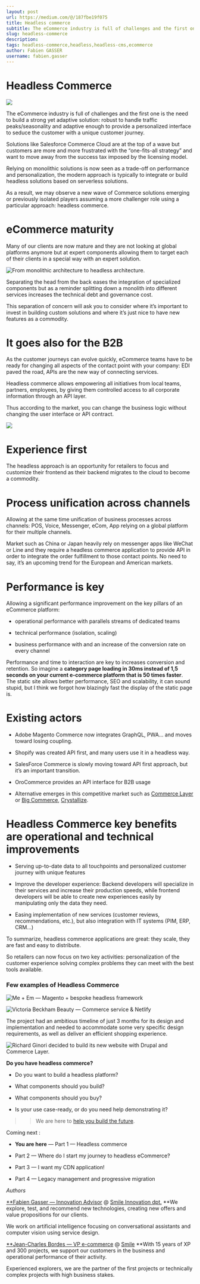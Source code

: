 ```yaml
---
layout: post
url: https://medium.com/@/187fbe19f075
title: Headless commerce
subtitle: The eCommerce industry is full of challenges and the first one is the need to build a strong yet adaptive solution : robust to handle…
slug: headless-commerce
description: 
tags: headless-commerce,headless,headless-cms,ecommerce
author: Fabien GASSER
username: fabien.gasser
---
```


# Headless Commerce

![](/assets/images/posts/0*wo70DlNLIqDJGnIj)

The eCommerce industry is full of challenges and the first one is the need to build a strong yet adaptive solution: robust to handle traffic peaks/seasonality and adaptive enough to provide a personalized interface to seduce the customer with a unique customer journey.

Solutions like Salesforce Commerce Cloud are at the top of a wave but customers are more and more frustrated with the “one-fits-all strategy” and want to move away from the success tax imposed by the licensing model.

Relying on monolithic solutions is now seen as a trade-off on performance and personalization, the modern approach is typically to integrate or build headless solutions based on serverless solutions.

As a result, we may observe a new wave of Commerce solutions emerging or previously isolated players assuming a more challenger role using a particular approach: headless commerce.

# eCommerce maturity

Many of our clients are now mature and they are not looking at global platforms anymore but at expert components allowing them to target each of their clients in a special way with an expert solution.

![From monolithic architecture to headless architecture.](/assets/images/posts/1*yGkEKkiOqH0nTnHVWghobg.png)

Separating the head from the back eases the integration of specialized components but as a reminder splitting down a monolith into different services increases the technical debt and governance cost.

This separation of concern will ask you to consider where it’s important to invest in building custom solutions and where it’s just nice to have new features as a commodity.

# It goes also for the B2B

As the customer journeys can evolve quickly, eCommerce teams have to be ready for changing all aspects of the contact point with your company: EDI paved the road, APIs are the new way of connecting services.

Headless commerce allows empowering all initiatives from local teams, partners, employees, by giving them controlled access to all corporate information through an API layer.

Thus according to the market, you can change the business logic without changing the user interface or API contract.

![](/assets/images/posts/1*pKfacdjy8fLSyb2gj8DEAQ.png)

# Experience first

The headless approach is an opportunity for retailers to focus and customize their frontend as their backend migrates to the cloud to become a commodity.

# Process unification across channels

Allowing at the same time unification of business processes across channels: POS, Voice, Messenger, eCom, App relying on a global platform for their multiple channels.

Market such as China or Japan heavily rely on messenger apps like WeChat or Line and they require a headless commerce application to provide API in order to integrate the order fulfillment to those contact points. No need to say, it’s an upcoming trend for the European and American markets.

# Performance is key

Allowing a significant performance improvement on the key pillars of an eCommerce platform:

* operational performance with parallels streams of dedicated teams

* technical performance (isolation, scaling)

* business performance with and an increase of the conversion rate on every channel

Performance and time to interaction are key to increases conversion and retention. So imagine a **category page loading in 30ms **instead of 1,5 seconds on your current e-commerce platform** that is 50 times faster**. The static site allows better performance, SEO and scalability, it can sound stupid, but I think we forgot how blazingly fast the display of the static page is.

# Existing actors

* Adobe Magento Commerce now integrates GraphQL, PWA… and moves toward losing coupling.

* Shopify was created API first, and many users use it in a headless way.

* SalesForce Commerce is slowly moving toward API first approach, but it’s an important transition.

* OroCommerce provides an API interface for B2B usage

* Alternative emerges in this competitive market such as [Commerce Layer ](https://commercelayer.io/)or [Big Commerce](https://www.bigcommerce.com/solutions/headless-commerce/), [Crystallize](https://crystallize.com/).

# **Headless Commerce key benefits are operational and technical improvements**

* Serving up-to-date data to all touchpoints and personalized customer journey with unique features

* Improve the developer experience: Backend developers will specialize in their services and increase their production speeds, while frontend developers will be able to create new experiences easily by manipulating only the data they need.

* Easing implementation of new services (customer reviews, recommendations, etc.), but also integration with IT systems (PIM, ERP, CRM…)

To summarize, headless commerce applications are great: they scale, they are fast and easy to distribute.

So retailers can now focus on two key activities: personalization of the customer experience solving complex problems they can meet with the best tools available.

### **Few examples of Headless Commerce**

![Me + Em — Magento + bespoke headless framework](/assets/images/posts/0*LTDxMQX9anL65YBs)

![Victoria Beckham Beauty — Commerce service & Netlify](/assets/images/posts/0*A8E6jhLBBzATR6JS.jpeg)

The project had an ambitious timeline of just 3 months for its design and implementation and needed to accommodate some very specific design requirements, as well as deliver an efficient shopping experience.

![Richard Ginori decided to build its new website with Drupal and Commerce Layer.](/assets/images/posts/1*ihgy6zQ94XpdPO7hMFBjSw.png)

**Do you have headless commerce?**

* Do you want to build a headless platform?

* What components should you build?

* What components should you buy?

* Is your use case-ready, or do you need help demonstrating it?

>> We are here to [help you build the future](https://www.smile.eu/en/contact).

Coming next :

* **You are here** — Part 1 — Headless commerce

* Part 2 — Where do I start my journey to headless eCommerce?

* Part 3 — I want my CDN application!

* Part 4 — Legacy management and progressive migration

*Authors*

[**Fabien Gasser — Innovation Advisor](https://www.linkedin.com/in/fgasser/) @ [Smile Innovation dpt.](https://innovation.smile.eu/)
**We explore, test, and recommend new technologies, creating new offers and value propositions for our clients.

We work on artificial intelligence focusing on conversational assistants and computer vision using service design.

[**Jean-Charles Bordes — VP e-commerce](https://www.linkedin.com/in/jean-charles-bordes-75693221/) @ [Smile](https://www.smile.eu/fr)
**With 15 years of XP and 300 projects, we support our customers in the business and operational performance of their activity.

Experienced explorers, we are the partner of the first projects or technically complex projects with high business stakes.


